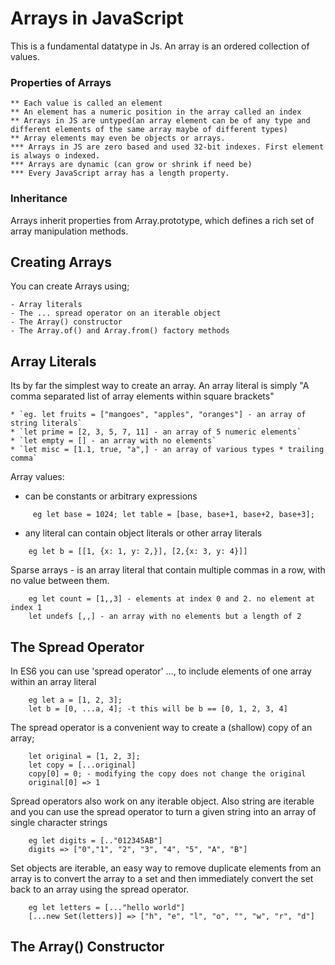 # Arrays in JavaScript
This is a fundamental datatype in Js.
An array is an ordered collection of values.

### Properties of Arrays
```
** Each value is called an element
** An element has a numeric position in the array called an index
** Arrays in JS are untyped(an array element can be of any type and different elements of the same array maybe of different types)
** Array elements may even be objects or arrays.
*** Arrays in JS are zero based and used 32-bit indexes. First element is always o indexed.
*** Arrays are dynamic (can grow or shrink if need be)
*** Every JavaScript array has a length property.
```
### Inheritance
Arrays inherit properties from Array.prototype, which defines a rich set of array manipulation methods.

## Creating Arrays
You can create Arrays using;

```
- Array literals
- The ... spread operator on an iterable object
- The Array() constructor
- The Array.of() and Array.from() factory methods
```
## Array Literals
Its by far the simplest way to create an array.
An array literal is simply "A comma separated list of array elements within square brackets"
```
* `eg. let fruits = ["mangoes", "apples", "oranges"] - an array of string literals`
* `let prime = [2, 3, 5, 7, 11] - an array of 5 numeric elements`
* `let empty = [] - an array with no elements`
* `let misc = [1.1, true, "a",] - an array of various types * trailing comma`
```
Array values:
- can be constants or arbitrary expressions

```
     eg let base = 1024; let table = [base, base+1, base+2, base+3];
```
- any literal can contain object literals or other array literals

```
    eg let b = [[1, {x: 1, y: 2,}], [2,{x: 3, y: 4}]]
```

Sparse arrays - is an array literal that contain multiple commas in a row, with no value between them.
```
    eg let count = [1,,3] - elements at index 0 and 2. no element at index 1
    let undefs [,,] - an array with no elements but a length of 2
```

## The Spread Operator
In ES6 you can use 'spread operator' ..., to include elements of one array within an array literal
```
    eg let a = [1, 2, 3];
    let b = [0, ...a, 4]; -t this will be b == [0, 1, 2, 3, 4]
```
The spread operator is a convenient way to create a (shallow) copy of an array;
```
    let original = [1, 2, 3];
    let copy = [...original]
    copy[0] = 0; - modifying the copy does not change the original
    original[0] => 1
```
Spread operators also work on any iterable object. Also string are iterable and you can use the spread operator to turn a given string into an array of single character strings

```
    eg let digits = [.."012345AB"]
    digits => ["0","1", "2", "3", "4", "5", "A", "B"]
```
Set objects are iterable, an easy way to remove duplicate elements from an array is to convert the array to a set and then immediately convert the set back to an array using the spread operator.

```
    eg let letters = [..."hello world"]
    [...new Set(letters)] => ["h", "e", "l", "o", "", "w", "r", "d"]
```

## The Array() Constructor

